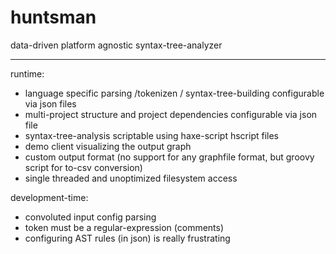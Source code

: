 # huntsman
data-driven platform agnostic syntax-tree-analyzer

---

runtime:
* language specific parsing /tokenizen / syntax-tree-building configurable via json files
* multi-project structure and project dependencies configurable via json file
* syntax-tree-analysis scriptable using haxe-script hscript files
* demo client visualizing the output graph
* custom output format (no support for any graphfile format, but groovy script for to-csv conversion) 
* single threaded and unoptimized filesystem access

development-time:
* convoluted input config parsing
* token must be a regular-expression (comments)
* configuring AST rules (in json) is really frustrating 
